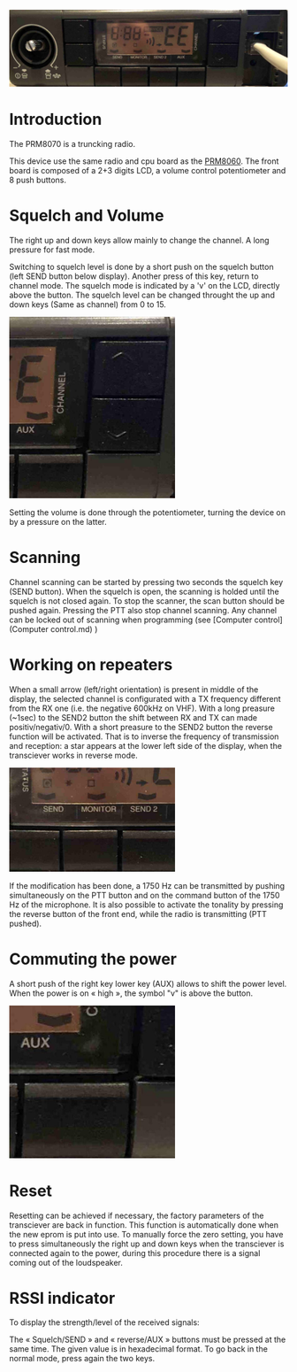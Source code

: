 ![](prm8070_DisplayAllSegments_On.jpg)

Introduction
============
The PRM8070 is a truncking radio. 

This device use the same radio and cpu board as the [PRM8060](PRM8060.md). The front board is composed of a 2+3 digits LCD, a volume control potentiometer and  8 push buttons.

Squelch and Volume
==================
The right up and down keys allow mainly to change the channel. A long pressure for fast mode.

Switching to squelch level is done by a short push on the squelch button (left SEND button below display). Another press of this key, return to channel mode. 
The squelch mode is indicated by a 'v' on the LCD, directly above the button.
The squelch level can be changed throught the up and down keys (Same as channel) from 0 to 15.

<img src="prm8070_DisplayVolume.jpg" width="300" >

Setting the volume is done through the potentiometer, turning the device on by a pressure on
the latter.

Scanning
========
Channel scanning can be started by pressing two seconds the squelch key (SEND button). When the squelch is open, the scanning is holded until the squelch is not closed again. To stop the scanner, the scan button should be pushed again. Pressing the PTT also stop channel scanning. Any channel can be locked out of scanning when programming (see [Computer control](Computer control.md) )

Working on repeaters
====================
When a small arrow (left/right orientation) is present in middle of the display, the selected channel is configurated with a TX frequency different from the RX one (i.e. the negative 600kHz on VHF).
With a long preasure (~1sec) to the SEND2 button the shift between RX and TX can made positiv/negativ/0.
With a short preasure to the SEND2 button the reverse function will be activated.
That is to inverse the frequency of transmission and reception: a star appears at the lower left side of the display, when the transciever works in reverse mode. 

<img src="prm8070_DisplayStarSend2.jpg" width="300" >

If the modification has been done, a 1750 Hz can be transmitted by pushing simultaneously on the PTT button and on the command button of the 1750 Hz of the microphone. It is also possible to activate the tonality by pressing the reverse button of the front end, while the radio is transmitting (PTT pushed).


Commuting the power
===================
A short push of the right key lower key (AUX) allows to shift the power level. When the power is on « high », the symbol "v" is above the button.

<img src="prm8070_DisplayPower_On.jpg" width="300" >

Reset
=====
Resetting can be achieved if necessary, the factory parameters of the transciever are back in function. This function is automatically done when the new eprom is put into use. To manually force the zero setting, you have to press simultaneously the right up and down keys when the transciever is connected again to the power, during this procedure there is a signal coming out of the loudspeaker.

RSSI indicator
==============
To display the strength/level of the received signals: 

The « Squelch/SEND » and « reverse/AUX » buttons must be pressed at the same time. The given value is in hexadecimal format. To go back in the normal mode, press again the two keys.
